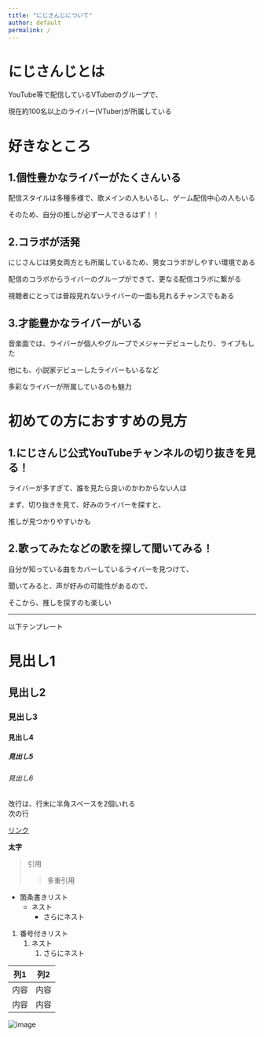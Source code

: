 ```yaml
---
title: "にじさんじについて"
author: default
permalink: /
---
```


# にじさんじとは

YouTube等で配信しているVTuberのグループで、

現在約100名以上のライバー(VTuber)が所属している

# 好きなところ

## 1.個性豊かなライバーがたくさんいる

 配信スタイルは多種多様で、歌メインの人もいるし、ゲーム配信中心の人もいる
 
 そのため、自分の推しが必ず一人できるはず！！
 

## 2.コラボが活発

 にじさんじは男女両方とも所属しているため、男女コラボがしやすい環境である
 
 配信のコラボからライバーのグループができて、更なる配信コラボに繋がる
 
 視聴者にとっては普段見れないライバーの一面も見れるチャンスでもある
 

## 3.才能豊かなライバーがいる

 音楽面では、ライバーが個人やグループでメジャーデビューしたり、ライブもした

 他にも、小説家デビューしたライバーもいるなど
 
 多彩なライバーが所属しているのも魅力
 
 # 初めての方におすすめの見方
 
 ## 1.にじさんじ公式YouTubeチャンネルの切り抜きを見る！
 
 ライバーが多すぎて、誰を見たら良いのかわからない人は
 
 まず、切り抜きを見て、好みのライバーを探すと、
 
 推しが見つかりやすいかも
 
 ## 2.歌ってみたなどの歌を探して聞いてみる！
 
 自分が知っている曲をカバーしているライバーを見つけて、
 
 聞いてみると、声が好みの可能性があるので、
 
 そこから、推しを探すのも楽しい



---

以下テンプレート

# 見出し1
## 見出し2
### 見出し3
#### 見出し4
##### 見出し5
###### 見出し6

改行は、行末に半角スペースを2個いれる  
次の行

[リンク](https://www.google.co.jp/)

**太字**

> 引用
>> 多重引用


- 箇条書きリスト
  - ネスト
    - さらにネスト


1. 番号付きリスト
   1. ネスト
      1. さらにネスト

  
| 列1  | 列2  |
|-----|-----|
| 内容  | 内容  |
| 内容  | 内容  |

![image](/220422_GitHubPages/assets/images/logo-150.png)
